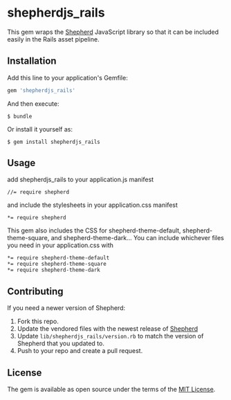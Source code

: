 # shepherdjs_rails

This gem wraps the [Shepherd](https://github.com/shipshapecode/shepherd/tree/v2.0.0-beta.35) JavaScript library so that it can be included easily in the Rails asset pipeline.

## Installation

Add this line to your application's Gemfile:

```ruby
gem 'shepherdjs_rails'
```

And then execute:

    $ bundle

Or install it yourself as:

    $ gem install shepherdjs_rails

## Usage

add shepherdjs_rails to your application.js manifest

```
//= require shepherd
```

and include the stylesheets in your application.css manifest

```
*= require shepherd
```

This gem also includes the CSS for shepherd-theme-default, shepherd-theme-square, and shepherd-theme-dark... You can include whichever files you need in your application.css with

```
*= require shepherd-theme-default
*= require shepherd-theme-square
*= require shepherd-theme-dark
```

## Contributing

If you need a newer version of Shepherd:

1. Fork this repo.
2. Update the vendored files with the newest release of [Shepherd](https://github.com/shipshapecode/shepherd)
3. Update `lib/shepherdjs_rails/version.rb` to match the version of Shepherd that you updated to.
4. Push to your repo and create a pull request.

## License

The gem is available as open source under the terms of the [MIT License](https://opensource.org/licenses/MIT).